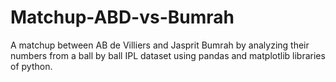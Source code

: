 # Matchup-ABD-vs-Bumrah
A matchup between AB de Villiers and Jasprit Bumrah by analyzing their numbers from a ball by ball IPL dataset using pandas and matplotlib libraries of python. 
